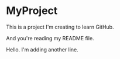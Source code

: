 # MyProject
This is a project I'm creating to learn GitHub.

And you're reading my README file.

Hello. I'm adding another line.
